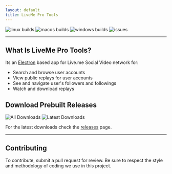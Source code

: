 ```yaml
---
layout: default
title: LiveMe Pro Tools
---
```

![linux builds](https://img.shields.io/travis/thecoder75/liveme-pro-tools.svg?style=flat-square&label=Linux%20Builds)
![macos builds](https://img.shields.io/travis/thecoder75/liveme-pro-tools.svg?style=flat-square&label=macOS%20Builds)
![windows builds](https://img.shields.io/appveyor/thecoder75/liveme-pro-tools.svg?style=flat-square&label=Windows%20Builds)
![issues](https://img.shields.io/github/issues-raw/thecoder75/liveme-pro-tools.svg?style=flat-square)

* * *

## What Is LiveMe Pro Tools?
Its an [Electron](https://electronjs.org) based app for Live.me Social Video network for:
- Search and browse user accounts
- View public replays for user accounts
- See and navigate user's followers and followings
- Watch and download replays

## Download Prebuilt Releases
![All Downloads](https://img.shields.io/github/downloads/thecoder75/liveme-pro-tools/total.svg?style=flat-square&label=All+Releases+Downloaded)
![Latest Downloads](https://img.shields.io/github/downloads/thecoder75/liveme-pro-tools/latest/total.svg?style=flat-square&label=Latest+Release+Downloaded)

For the latest downloads check the [releases](https://github.com/thecoder75/liveme-pro-tools/releases) page.

* * *

## Contributing

To contribute, submit a pull request for review.  Be sure to respect the style and methodology of coding we use in this project.


